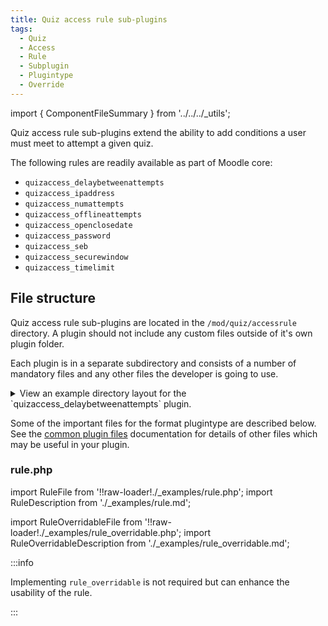 ```yaml
---
title: Quiz access rule sub-plugins
tags:
  - Quiz
  - Access
  - Rule
  - Subplugin
  - Plugintype
  - Override
---
```


import { ComponentFileSummary } from '../../../_utils';

Quiz access rule sub-plugins extend the ability to add conditions a user must meet to attempt a given quiz.

The following rules are readily available as part of Moodle core:

- `quizaccess_delaybetweenattempts`
- `quizaccess_ipaddress`
- `quizaccess_numattempts`
- `quizaccess_offlineattempts`
- `quizaccess_openclosedate`
- `quizaccess_password`
- `quizaccess_seb`
- `quizaccess_securewindow`
- `quizaccess_timelimit`

## File structure

Quiz access rule sub-plugins are located in the `/mod/quiz/accessrule` directory. A plugin should not include any custom files outside of it's own plugin folder.

Each plugin is in a separate subdirectory and consists of a number of mandatory files and any other files the developer is going to use.

<details>
  <summary>View an example directory layout for the `quizaccess_delaybetweenattempts` plugin.</summary>

```console
mod/quiz/accessrule/delaybetweenattempts
├── classes
│   └── privacy
│       └── provider.php
├── lang
│   └── en
│       └── quizaccess_delaybetweenattempts.php
├── tests
│   └── rule_test.php
├── rule.php
└── version.php
```

</details>

Some of the important files for the format plugintype are described below. See the [common plugin files](../commonfiles) documentation for details of other files which may be useful in your plugin.

### rule.php

import RuleFile from '!!raw-loader!./_examples/rule.php';
import RuleDescription from './_examples/rule.md';

<ComponentFileSummary
    required
    filepath="/rule.php"
    summary="Rule definition class"
    plugintype="quizaccessrule"
    pluginname="pluginname"
    example={RuleFile}
    description={RuleDescription}
/>

import RuleOverridableFile from '!!raw-loader!./_examples/rule_overridable.php';
import RuleOverridableDescription from './_examples/rule_overridable.md';

<ComponentFileSummary
    filepath="/rule.php"
    summary="Rule definition class with override"
    plugintype="quizaccessrule"
    pluginname="pluginname"
    example={RuleOverridableFile}
    description={RuleOverridableDescription}
/>

:::info

Implementing `rule_overridable` is not required but can enhance the usability of the rule.

:::
